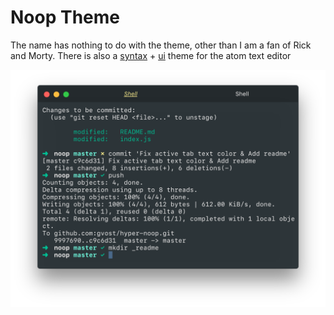 # Noop Theme
The name has nothing to do with the theme, other than I am a fan of Rick and Morty. There is also a [syntax](https://atom.io/themes/noop-syntax) + [ui](https://atom.io/themes/noop-syntax) theme for the atom text editor

![preview](https://github.com/gvost/hyper-noop/blob/master/_readme/noop-show.png?raw=true)
